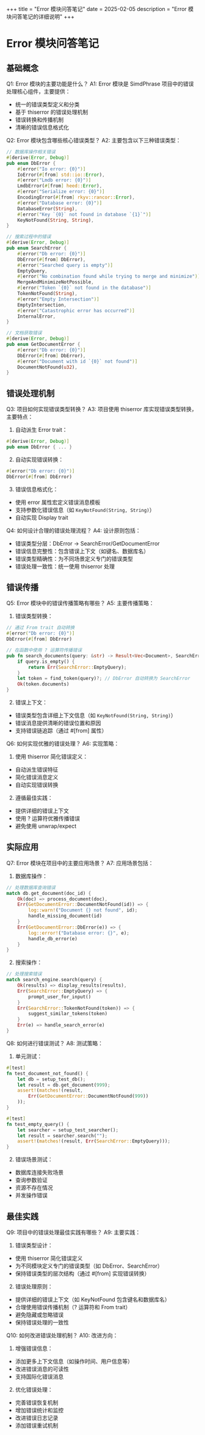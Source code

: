 +++
title = "Error 模块问答笔记"
date = 2025-02-05
description = "Error 模块问答笔记的详细说明"
+++

# Error 模块问答笔记

## 基础概念

Q1: Error 模块的主要功能是什么？
A1: Error 模块是 SimdPhrase 项目中的错误处理核心组件，主要提供：
- 统一的错误类型定义和分类
- 基于 thiserror 的错误处理机制
- 错误转换和传播机制
- 清晰的错误信息格式化

Q2: Error 模块包含哪些核心错误类型？
A2: 主要包含以下三种错误类型：
```rust
// 数据库操作相关错误
#[derive(Error, Debug)]
pub enum DbError {
    #[error("Io error: {0}")]
    IoError(#[from] std::io::Error),
    #[error("Lmdb error: {0}")]
    LmdbError(#[from] heed::Error),
    #[error("Serialize error: {0}")]
    EncodingError(#[from] rkyv::rancor::Error),
    #[error("Database error: {0}")]
    DatabaseError(String),
    #[error("Key `{0}` not found in database `{1}`")]
    KeyNotFound(String, String),
}

// 搜索过程中的错误
#[derive(Error, Debug)]
pub enum SearchError {
    #[error("Db error: {0}")]
    DbError(#[from] DbError),
    #[error("Searched query is empty")]
    EmptyQuery,
    #[error("No combination found while trying to merge and minimize")]
    MergeAndMinimizeNotPossible,
    #[error("Token `{0}` not found in the database")]
    TokenNotFound(String),
    #[error("Empty Intersection")]
    EmptyIntersection,
    #[error("Catastrophic error has occurred")]
    InternalError,
}

// 文档获取错误
#[derive(Error, Debug)]
pub enum GetDocumentError {
    #[error("Db error: {0}")]
    DbError(#[from] DbError),
    #[error("Document with id `{0}` not found")]
    DocumentNotFound(u32),
}
```

## 错误处理机制

Q3: 项目如何实现错误类型转换？
A3: 项目使用 thiserror 库实现错误类型转换，主要特点：
1. 自动派生 Error trait：
```rust
#[derive(Error, Debug)]
pub enum DbError { ... }
```

2. 自动实现错误转换：
```rust
#[error("Db error: {0}")]
DbError(#[from] DbError)
```

3. 错误信息格式化：
- 使用 error 属性宏定义错误消息模板
- 支持参数化错误信息（如 `KeyNotFound(String, String)`）
- 自动实现 Display trait

Q4: 如何设计合理的错误处理流程？
A4: 设计原则包括：
- 错误类型分层：DbError -> SearchError/GetDocumentError
- 错误信息完整性：包含错误上下文（如键名、数据库名）
- 错误类型精确性：为不同场景定义专门的错误类型
- 错误处理一致性：统一使用 thiserror 处理

## 错误传播

Q5: Error 模块中的错误传播策略有哪些？
A5: 主要传播策略：
1. 错误类型转换：
```rust
// 通过 From trait 自动转换
#[error("Db error: {0}")]
DbError(#[from] DbError)

// 在函数中使用 ? 运算符传播错误
pub fn search_documents(query: &str) -> Result<Vec<Document>, SearchError> {
    if query.is_empty() {
        return Err(SearchError::EmptyQuery);
    }
    let token = find_token(query)?; // DbError 自动转换为 SearchError
    Ok(token.documents)
}
```

2. 错误上下文：
- 错误类型包含详细上下文信息（如 `KeyNotFound(String, String)`）
- 错误消息提供清晰的错误位置和原因
- 支持错误链追踪（通过 #[from] 属性）

Q6: 如何实现优雅的错误处理？
A6: 实现策略：
1. 使用 thiserror 简化错误定义：
- 自动派生错误特征
- 简化错误消息定义
- 自动实现错误转换

2. 遵循最佳实践：
- 提供详细的错误上下文
- 使用 ? 运算符优雅传播错误
- 避免使用 unwrap/expect

## 实际应用

Q7: Error 模块在项目中的主要应用场景？
A7: 应用场景包括：
1. 数据库操作：
```rust
// 处理数据库查询错误
match db.get_document(doc_id) {
    Ok(doc) => process_document(doc),
    Err(GetDocumentError::DocumentNotFound(id)) => {
        log::warn!("Document {} not found", id);
        handle_missing_document(id)
    }
    Err(GetDocumentError::DbError(e)) => {
        log::error!("Database error: {}", e);
        handle_db_error(e)
    }
}
```

2. 搜索操作：
```rust
// 处理搜索错误
match search_engine.search(query) {
    Ok(results) => display_results(results),
    Err(SearchError::EmptyQuery) => {
        prompt_user_for_input()
    }
    Err(SearchError::TokenNotFound(token)) => {
        suggest_similar_tokens(token)
    }
    Err(e) => handle_search_error(e)
}
```

Q8: 如何进行错误测试？
A8: 测试策略：
1. 单元测试：
```rust
#[test]
fn test_document_not_found() {
    let db = setup_test_db();
    let result = db.get_document(999);
    assert!(matches!(result, 
        Err(GetDocumentError::DocumentNotFound(999))
    ));
}

#[test]
fn test_empty_query() {
    let searcher = setup_test_searcher();
    let result = searcher.search("");
    assert!(matches!(result, Err(SearchError::EmptyQuery)));
}
```

2. 错误场景测试：
- 数据库连接失败场景
- 查询参数验证
- 资源不存在情况
- 并发操作错误

## 最佳实践

Q9: 项目中的错误处理最佳实践有哪些？
A9: 主要实践：
1. 错误类型设计：
- 使用 thiserror 简化错误定义
- 为不同模块定义专门的错误类型（如 DbError、SearchError）
- 保持错误类型的层次结构（通过 #[from] 实现错误转换）

2. 错误处理原则：
- 提供详细的错误上下文（如 KeyNotFound 包含键名和数据库名）
- 合理使用错误传播机制（? 运算符和 From trait）
- 避免隐藏或忽略错误
- 保持错误处理的一致性

Q10: 如何改进错误处理机制？
A10: 改进方向：
1. 增强错误信息：
- 添加更多上下文信息（如操作时间、用户信息等）
- 改进错误消息的可读性
- 支持国际化错误消息

2. 优化错误处理：
- 完善错误恢复机制
- 增加错误统计和监控
- 改进错误日志记录
- 添加错误重试机制